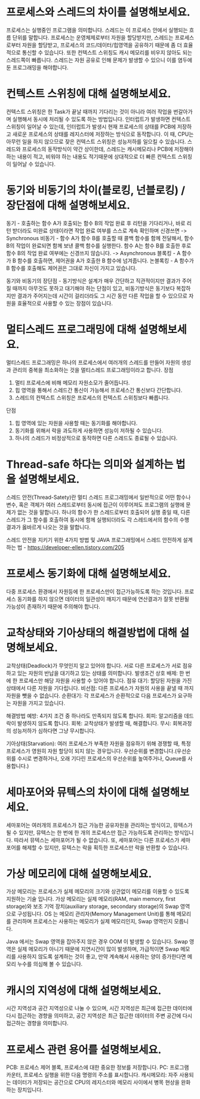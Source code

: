 # 프로세스와 스레드의 차이를 설명해보세요.

프로세스는 실행중인 프로그램을 의미합니다. 스레드는 이 프로세스 안에서 실행되는 흐름 단위를 말합니다.
프로세스는 운영체제로부터 자원을 할당받지만, 스레드는 프로세스로부터 자원을 할당받고,
프로세스의 코드/데이터/힙영역을 공유하기 때문에 좀 더 효율적으로 통신할 수 있습니다.
또한 컨텍스트 스위칭도 캐시 메모리를 비우지 않아도 되는 스레드쪽이 빠릅니다. 
스레드는 자원 공유로 인해 문제가 발생할 수 있으니 이를 염두에 둔 프로그래밍을 해야합니다.


# 컨텍스트 스위칭에 대해 설명해보세요.

컨텍스트 스위칭은 한 Task가 끝날 때까지 기다리는 것이 아니라 여러 작업을 번갈아가며 실행해서 동시에 처리될 수 있도록 하는 방법입니다.
인터럽트가 발생하면 컨텍스트 스위칭이 일어날 수 있는데,
인터럽트가 발생시 현재 프로세스의 상태를 PCB에 저장하고 새로운 프로세스의 상태를 레지스터에 저장하는 방식으로 동작합니다.
이 때, CPU는 아무런 일을 하지 않으므로 잦은 컨텍스트 스위칭은 성능저하를 일으킬 수 있습니다.
스레드와 프로세스의 동작방식이 약간 상이한데, 스레드는 캐시메모리나 PCB에 저장해야하는 내용이 적고, 비워야 하는 내용도 적기때문에 상대적으로 더 빠른 컨텍스트 스위칭이 일어날 수 있습니다.


# 동기와 비동기의 차이(블로킹, 넌블로킹) / 장단점에 대해 설명해보세요.

동기 - 호출하는 함수 A가 호출되는 함수 B의 작업 완료 후 리턴을 기다리거나, 바로 리턴 받더라도 미완료 상태이라면 작업 완료 여부를 스스로 계속 확인하며 신경쓰면 -> Synchronous
비동기 - 함수 A가 함수 B를 호출할 때 콜백 함수를 함께 전달해서, 함수 B의 작업이 완료되면 함께 보낸 콜백 함수를 실행한다. 함수 A는 함수 B를 호출한 후로 함수 B의 작업 완료 여부에는 신경쓰지 않습니다. -> Asynchronous
블록킹 - A 함수가 B 함수를 호출하면, 제어권을 A가 호출한 B 함수에 넘겨줍니다.
논블록킹 - A 함수가 B 함수를 호출해도 제어권은 그대로 자신이 가지고 있습니다.

동기와 비동기의 장단점 - 
동기방식은 설계가 매우 간단하고 직관적이지만 결과가 주어질 때까지 아무것도 못하고 대기해야 하는 단점이 있고,
비동기방식은 동기보다 복잡하지만 결과가 주어지는데 시간이 걸리더라도 그 시간 동안 다른 작업을 할 수 있으므로 자원을 효율적으로 사용할 수 있는 장점이 있습니다.


# 멀티스레드 프로그래밍에 대해 설명해보세요.

멀티스레드 프로그래밍은 하나의 프로세스에서 여러개의 스레드를 만들어 자원의 생성과 관리의 중복을 최소화하는 것을 멀티스레드 프로그래밍이라고 합니다.
장점
1. 멀티 프로세스에 비해 메모리 자원소모가 줄어듭니다.
2. 힙 영역을 통해서 스레드간 통신이 가능해서 프로세스간 통신보다 간단합니다.
3. 스레드의 컨텍스트 스위칭은 프로세스의 컨텍스트 스위칭보다 빠릅니다.

단점
1. 힙 영역에 있는 자원을 사용할 때는 동기화를 해야합니다.
2. 동기화를 위해서 락을 과도하게 사용하면 성능이 저하될 수 있습니다.
3. 하나의 스레드가 비정상적으로 동작하면 다른 스레드도 종료될 수 있습니다.


# Thread-safe 하다는 의미와 설계하는 법을 설명해보세요.

스레드 안전(Thread-Satety)란 멀티 스레드 프로그래밍에서 일반적으로 어떤 함수나 변수,
혹은 객체가 여러 스레드로부터 동시에 접근이 이루어져도 프로그램의 실행에 문제가 없는 것을 말합니다.
하나의 함수가 한 스레드로부터 호출되어 실행 중일 때, 다른 스레드가 그 함수를 호출하여 동시에 함께 실행되더라도 각 스레드에서의 함수의 수행 결과가 옳바르게 나오는 것을 말합니다.

스레드 안전을 지키기 위한 4가지 방법 및 JAVA 프로그래밍에서 스레드 안전하게 설계하는 법 - https://developer-ellen.tistory.com/205


# 프로세스 동기화에 대해 설명해보세요.

다중 프로세스 환경에서 자원등에 한 프로세스만이 접근가능하도록 하는 것입니다.
프로세스 동기화를 하지 않으면 데이터의 일관성이 깨지기 때문에 연산결과가 잘못 반환될 가능성이 존재하기 때문에 주의해야 합니다.


# 교착상태와 기아상태의 해결방법에 대해 설명해보세요.

교착상태(Deadlock)가 무엇인지 알고 있어야 합니다. 서로 다른 프로세스가 서로 점유하고 있는 자원의 반납을 대기하고 있는 상태를 의미합니다.
발생조건
상호 배제: 한 번에 한 프로세스만 해당 자원을 사용할 수 있어야 합니다.
점유 대기: 할당된 자원을 가진 상태에서 다른 자원을 기다립니다.
비선점: 다른 프로세스가 자원의 사용을 끝낼 때 까지 자원을 뺏을 수 없습니다.
순환대기: 각 프로세스가 순환적으로 다음 프로세스가 요구하는 자원을 가지고 있습니다.

해결방법
예방: 4가지 조건 중 하나라도 만족되지 않도록 합니다.
회피: 알고리즘을 데드락이 발생하지 않도록 합니다.
회복: 교착상태가 발생할 때, 해결합니다.
무시: 회복과정의 성능저하가 심하다면 그냥 무시합니다.

기아상태(Starvation): 여러 프로세스가 부족한 자원을 점유하기 위해 경쟁할 때, 특정 프로세스가 영원히 자원 할당이 되지 않는 경우입니다.
우선순위를 변경합니다.(우선순위를 수시로 변경하거나, 오래 기다린 프로세스의 우선순위를 높여주거나, Queue를 사용합니다.)


# 세마포어와 뮤텍스의 차이에 대해 설명해보세요.

세마포어는 여러개의 프로세스가 접근 가능한 공유자원을 관리하는 방식이고, 뮤텍스가 될 수 있지만, 뮤텍스는 한 번에 한 개의 프로세스만 접근 가능하도록 관리하는 방식입니다.
따라서 뮤텍스는 세마포어가 될 수 없습니다.
또, 세마포어는 다른 프로세스가 세마포어를 해제할 수 있지만, 뮤텍스는 락을 획득한 프로세스만 락을 반환할 수 있습니다.


# 가상 메모리에 대해 설명해보세요.

가상 메모리는 프로세스가 실제 메모리의 크기와 상관없이 메모리를 이용할 수 있도록 지원하는 기술 입니다.
가상 메모리는 실제 메모리(RAM, main memory, first storage)와 보조 기억 장치(auxiliary storage, secondary storage)의 Swap 영역으로 구성됩니다.
OS 는 메모리 관리자(Memory Management Unit)를 통해 메모리를 관리하며 프로세스는 사용하는 메모리가 실제 메모리인지, Swap 영역인지 모릅니다.

Java 에서는 Swap 영역을 잡아주지 않은 경우 OOM 이 발생할 수 있습니다.
Swap 영역은 실제 메모리가 아니기 때문에 지연시간이 많이 발생하며, 가급적이면 Swap 메모리를 사용하지 않도록 설계하는 것이 좋고, 만약 계속해서 사용하는 양이 증가한다면 메모리 누수를 의심해 볼 수 있습니다.


# 캐시의 지역성에 대해 설명해보세요.
시간 지역성과 공간 지역성으로 나눌 수 있으며, 시간 지역성은 최근에 접근한 데이터에 다시 접근하는 경향을 의미하고, 공간 지역성은 최근 접근한 데이터의 주변 공간에 다시 접근하는 경향을 의미합니다.


# 프로세스 관련 용어를 설명해보세요.
PCB: 프로세스 제어 블록, 프로세스에 대한 중요한 정보를 저장합니다.
PC: 프로그램 카운터, 프로세스 실행을 위한 다음 명령의 주소를 표시합니다.
캐시메모리: 자주 사용되는 데이터가 저장되는 공간으로 CPU의 레지스터와 메모리 사이에서 병목 현상을 완화하는 장치입니다.
